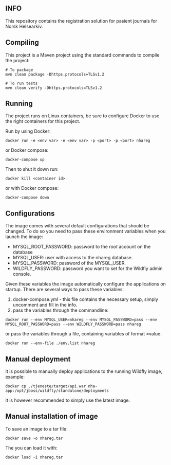 ## INFO

This repository contains the registration solution for pasient journals for Norsk Helsearkiv.

## Compiling
This project is a Maven project using the standard commands to compile the project:
```
# To package
mvn clean package -Dhttps.protocols=TLSv1.2

# To run tests
mvn clean verify -Dhttps.protocols=TLSv1.2
```

## Running
The project runs on Linux containers, be sure to configure Docker to use the right containers for this project.

Run by using Docker:
```
docker run -e <env var> -e <env var> -p <port> -p <port> nhareg
```
or Docker compose:
```
docker-compose up
```
Then to shut it down run:
```
docker kill <container id>
```
or with Docker compose:
```
docker-compose down
```

## Configurations
The image comes with several default configurations that should be changed. To do so you need to pass these
environment variables when you launch the image:
- MYSQL_ROOT_PASSWORD: password to the *root* account on the database
- MYSQL_USER: user with access to the nhareg database.
- MYSQL_PASSWORD: password of the MYSQL_USER.
- WILDFLY_PASSWORD: password you want to set for the Wildfly admin console.

Given these variables the image automatically configure the applications on startup. There are several ways
to pass these variables:
1. docker-compose.yml - this file contains the necessary setup, simply uncomment and fill in the info.
2. pass the variables through the commandline:
```
docker run --env MYSQL_USER=nhareg --env MYSQL_PASSWORD=pass --env MYSQL_ROOT_PASSWORD=pass --env WILDFLY_PASSWORD=pass nhareg
```
or pass the variables through a file, containing variables of format <variable>=value:
```
docker run --env-file ./env.list nhareg
```

## Manual deployment
It is possible to manually deploy applications to the running Wildfly image, example:
```
docker cp ./tjeneste/target/api.war nha-app:/opt/jboss/wildfly/standalone/deployments
```
It is however recommended to simply use the latest image.

## Manual installation of image
To save an image to a tar file:
```
docker save -o nhareg.tar
```
The you can load it with:
```
docker load -i nhareg.tar
```